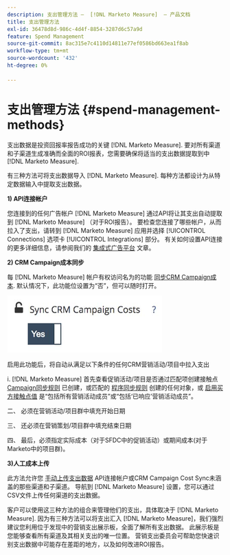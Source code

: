 ```yaml
---
description: 支出管理方法 —  [!DNL Marketo Measure]  — 产品文档
title: 支出管理方法
exl-id: 36478d8d-986c-4d4f-8854-3287d6c57a9d
feature: Spend Management
source-git-commit: 8ac315e7c4110d14811e77ef0586bd663ea1f8ab
workflow-type: tm+mt
source-wordcount: '432'
ht-degree: 0%

---
```


# 支出管理方法 {#spend-management-methods}

支出数据是投资回报率报告成功的关键 [!DNL Marketo Measure]. 要对所有渠道和子渠道生成准确而全面的ROI报表，您需要确保将适当的支出数据提取到中 [!DNL Marketo Measure].

有三种方法可将支出数据导入 [!DNL Marketo Measure]. 每种方法都设计为从特定数据输入中提取支出数据。

**1) API连接帐户**

您连接到的任何广告帐户 [!DNL Marketo Measure] 通过API将让其支出自动提取到 [!DNL Marketo Measure] （对于ROI报告）。 要检查您连接了哪些帐户，从而拉入了支出，请转到 [!DNL Marketo Measure] 应用并选择 [!UICONTROL Connections] 选项卡 [!UICONTROL Integrations] 部分。 有关如何设置API连接的更多详细信息，请参阅我们的 [集成式广告平台](/help/api-connections/utilizing-marketo-measures-api-connections/integrated-ad-platforms.md#how-to-connect-ad-platforms) 文章。

**2) CRM Campaign成本同步**

每 [!DNL Marketo Measure] 帐户有权访问名为的功能 [同步CRM Campaign成本](/help/marketing-spend/spend-management/crm-campaign-costs.md#availability). 默认情况下，此功能位设置为“否”，但可以随时打开。

![](assets/spend-management-methods-1.png)

启用此功能后，将自动从满足以下条件的任何CRM营销活动/项目中拉入支出

i. [!DNL Marketo Measure] 首先查看促销活动/项目是否通过匹配项创建接触点 [Campaign同步规则](/help/channel-tracking-and-setup/offline-channels/custom-campaign-sync.md) 已创建，或匹配的 [程序同步规则](/help/marketo-measure-and-marketo/marketo-measure-integrations-with-marketo/marketo-engage-programs-integration.md) 创建的任何对象，或 [启用买方接触点值](/help/channel-tracking-and-setup/offline-channels/syncing-offline-campaigns.md#how-to-create-a-campaign-and-sync-buyer-touchpoints) 是“包括所有营销活动成员”或“包括‘已响应’营销活动成员”。

二、 必须在营销活动/项目群中填充开始日期

三、 还必须在营销策划/项目群中填充结束日期

四、 最后，必须指定实际成本（对于SFDC中的促销活动）或期间成本(对于Marketo中的项目群)。

**3)人工成本上传**

此方法允许您 [手动上传支出数据](/help/marketing-spend/spend-management/marketing-channel-costs.md#uploading-marketing-costs) API连接帐户或CRM Campaign Cost Sync未涵盖的那些渠道和子渠道。 导航到 [!DNL Marketo Measure] 设置，您可以通过CSV文件上传任何渠道的支出数据。

客户可以使用这三种方法的组合来管理他们的支出，具体取决于 [!DNL Marketo Measure]. 因为有三种方法可以将支出汇入 [!DNL Marketo Measure]，我们强烈建议您利用位于发现中的营销支出展示板，全面了解所有支出数据。 此展示板是您能够查看所有渠道及其相关支出的唯一位置。 营销支出委员会可帮助您快速识别支出数据中可能存在差距的地方，以及如何改进ROI报告。

